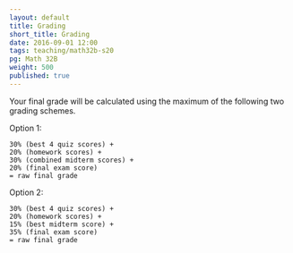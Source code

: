 ```yaml
---
layout: default
title: Grading
short_title: Grading
date: 2016-09-01 12:00
tags: teaching/math32b-s20
pg: Math 32B
weight: 500
published: true
---
```



Your final grade will be calculated using the maximum of the following two grading schemes.

Option 1:

~~~
30% (best 4 quiz scores) +
20% (homework scores) +
30% (combined midterm scores) +
20% (final exam score)
= raw final grade
~~~

Option 2:

~~~
30% (best 4 quiz scores) +
20% (homework scores) +
15% (best midterm score) +
35% (final exam score)
= raw final grade
~~~

<!-- Effectively, this will mean that unless you score worse in the final than both midterms, your __lowest midterm score will be dropped__. This also means missing one midterm probably will not impact your grade in any serious way. -->
